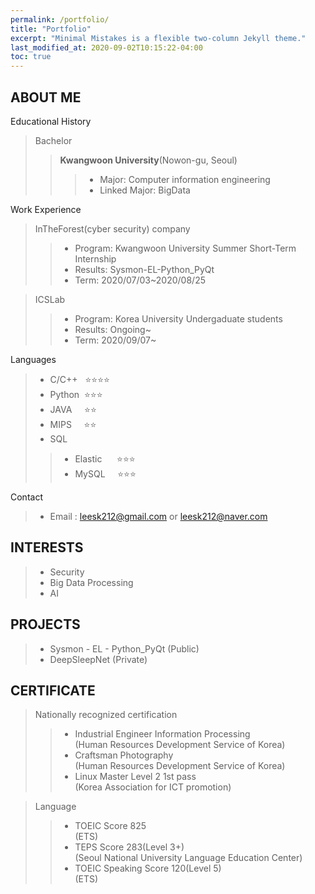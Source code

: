 ```yaml
---
permalink: /portfolio/
title: "Portfolio"
excerpt: "Minimal Mistakes is a flexible two-column Jekyll theme."
last_modified_at: 2020-09-02T10:15:22-04:00
toc: true
---
```


## **ABOUT ME**

Educational History

 > Bachelor 
 >> **Kwangwoon University**(Nowon-gu, Seoul)
 >>> - Major: Computer information engineering  
 >>> - Linked Major: BigData

Work Experience

> InTheForest(cyber security) company 
>> - Program: Kwangwoon University Summer Short-Term Internship      
>> - Results: Sysmon-EL-Python_PyQt
>> - Term: 2020/07/03~2020/08/25

> ICSLab
>> - Program: Korea University Undergaduate students      
>> - Results: Ongoing~
>> - Term: 2020/09/07~

Languages
> - C/C++&nbsp;&nbsp;&nbsp;⭐⭐⭐⭐  
> - Python &nbsp;⭐⭐⭐  
> - JAVA&nbsp;&nbsp;&nbsp;&nbsp;&nbsp;⭐⭐  
> - MIPS&nbsp;&nbsp;&nbsp;&nbsp;&nbsp;⭐⭐
> - SQL    
>> - Elastic &nbsp; &nbsp; &nbsp;⭐⭐⭐  
>> - MySQL &nbsp; &nbsp;&nbsp;⭐⭐⭐

Contact
> - Email : leesk212@gmail.com or leesk212@naver.com

## **INTERESTS**
> - Security  
> - Big Data Processing  
> - AI   

## **PROJECTS**
> - Sysmon - EL - Python_PyQt (Public)  
> - DeepSleepNet (Private)

## **CERTIFICATE**

> Nationally recognized certification  
>> - Industrial Engineer Information Processing  
(Human Resources Development Service of Korea)
>> - Craftsman Photography  
(Human Resources Development Service of Korea)
>> - Linux Master Level 2 1st pass  
(Korea Association for ICT promotion)  

> Language  
>> - TOEIC Score 825  
(ETS)
>> - TEPS Score 283(Level 3+)  
(Seoul National University Language Education Center)
>> - TOEIC Speaking Score 120(Level 5)  
(ETS)

